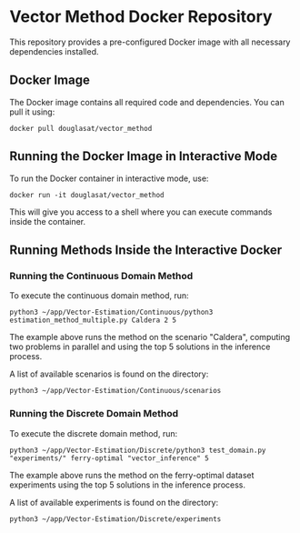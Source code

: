 # Vector Method Docker Repository

This repository provides a pre-configured Docker image with all necessary dependencies installed.

## Docker Image

The Docker image contains all required code and dependencies. You can pull it using:

```
docker pull douglasat/vector_method
```

## Running the Docker Image in Interactive Mode

To run the Docker container in interactive mode, use:

```
docker run -it douglasat/vector_method
```

This will give you access to a shell where you can execute commands inside the container.

## Running Methods Inside the Interactive Docker

### Running the Continuous Domain Method
To execute the continuous domain method, run:

```
python3 ~/app/Vector-Estimation/Continuous/python3 estimation_method_multiple.py Caldera 2 5
```

The example above runs the method on the scenario "Caldera", computing two problems in parallel and using the top 5 solutions in the inference process.

A list of available scenarios is found on the directory:
```
python3 ~/app/Vector-Estimation/Continuous/scenarios
```

### Running the Discrete Domain Method
To execute the discrete domain method, run:

```
python3 ~/app/Vector-Estimation/Discrete/python3 test_domain.py "experiments/" ferry-optimal "vector_inference" 5
```
The example above runs the method on the ferry-optimal dataset experiments using the top 5 solutions in the inference process.

A list of available experiments is found on the directory:
```
python3 ~/app/Vector-Estimation/Discrete/experiments
```
